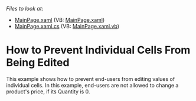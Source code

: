<!-- default file list -->
*Files to look at*:

* [MainPage.xaml](./CS/PreventIndividualCellsFromEditing/MainPage.xaml) (VB: [MainPage.xaml](./VB/PreventIndividualCellsFromEditing/MainPage.xaml))
* [MainPage.xaml.cs](./CS/PreventIndividualCellsFromEditing/MainPage.xaml.cs) (VB: [MainPage.xaml.vb](./VB/PreventIndividualCellsFromEditing/MainPage.xaml.vb))
<!-- default file list end -->
# How to Prevent Individual Cells From Being Edited


<p>This example shows how to prevent end-users from editing values of individual cells. In this example, end-users are not allowed to change a product's price, if its Quantity is 0.</p>

<br/>


